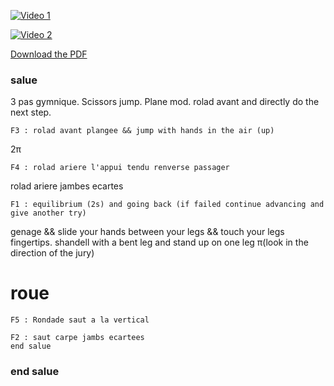 [![Video 1](https://img.youtube.com/vi/MjB-o1p-pqc/0.jpg)](https://youtu.be/MjB-o1p-pqc)

[![Video 2](https://img.youtube.com/vi/7kOdyMaK0cg/0.jpg)](https://youtu.be/7kOdyMaK0cg)

[Download the PDF](https://github.com/titanknis/bac/tree/main/Bac%20sport)
### salue

3 pas gymnique.
Scissors jump.
Plane mod.
rolad avant and directly do the next step.
~~~
F3 : rolad avant plangee && jump with hands in the air (up) 
~~~
2π
~~~
F4 : rolad ariere l'appui tendu renverse passager
~~~
rolad ariere jambes ecartes
~~~
F1 : equilibrium (2s) and going back (if failed continue advancing and give another try)
~~~
genage && slide your hands between your legs && touch your legs fingertips.
shandell with a bent leg and stand up on one leg
π(look in the direction of the jury)
# roue
~~~
F5 : Rondade saut a la vertical 
~~~
~~~
F2 : saut carpe jambs ecartees
end salue
~~~
### end salue

